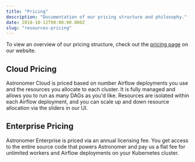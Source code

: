 ```yaml
---
title: "Pricing"
description: "Documentation of our pricing structure and philosophy."
date: 2018-10-12T00:00:00.000Z
slug: "resources-pricing"
---
```


To view an overview of our pricing structure, check out the [pricing page](https://www.astronomer.io/pricing/) on our website.

## Cloud Pricing

Astronomer Cloud is priced based on number Airflow deployments you use and the resources you allocate to each cluster. It is fully managed and allows you to run as many DAGs as you'd like. Resources are isolated within each Airflow deployment, and you can scale up and down resource allocation via the sliders in our UI. 

## Enterprise Pricing

Astronomer Enterprise is priced via an annual licensing fee. You get access to the entire source code that powers Astronomer and pay us a flat fee for unlimited workers and Airflow deployments on your Kubernetes cluster.
